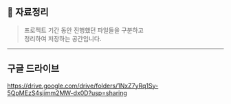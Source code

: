 ## 📁 자료정리


> 프로젝트 기간 동안 진행했던 파일들을 구분하고  
> 정리하여 저장하는 공간입니다.


---

## 구글 드라이브

https://drive.google.com/drive/folders/1NxZ7yRq1Sy-5QpMEzS4sjimm2MW-dx0D?usp=sharing
